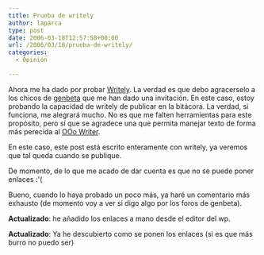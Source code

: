 ```yaml
---
title: Prueba de writely
author: laparca
type: post
date: 2006-03-18T12:57:58+00:00
url: /2006/03/18/prueba-de-writely/
categories:
  - Opinión

---
```

Ahora me ha dado por probar <a target="_blank" title="Herramienta de edición de textos web" href="http://www.writely.com/">Writely</a>. La verdad es que debo agracerselo a los chicos de <a target="_blank" title="Blog sobre software (especializados en web)" href="http://www.genbeta.com/">genbeta</a> que me han dado una invitación. En este caso, estoy probando la capacidad de writely de publicar en la bitácora. La verdad, si funciona, me alegrará mucho. No es que me falten herramientas para este propósito, pero sí que se agradece una que permita manejar texto de forma más perecida al [OOo Writer][1].

En este caso, este post está escrito enteramente con writely, ya veremos que tal queda cuando se publique.

De momento, de lo que me acado de dar cuenta es que no se puede poner enlaces :'(

Bueno, cuando lo haya probado un poco más, ya haré un comentario más exhausto (de momento voy a ver si digo algo por los foros de genbeta).

**Actualizado**: he añadido los enlaces a mano desde el editor del wp.

**Actualizado**: Ya he descubierto como se ponen los enlaces (si es que más burro no puedo ser)

 [1]: http://www.openoffice.org/ "Herramienta ofimática libre"